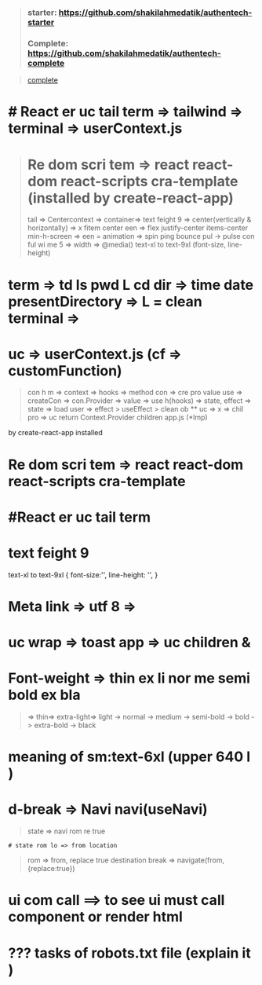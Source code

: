 >### starter: https://github.com/shakilahmedatik/authentech-starter
>### Complete: https://github.com/shakilahmedatik/authentech-complete 

> [complete](https://github.com/shakilahmedatik/authentech-complete )

# # React er uc  tail term  => tailwind => terminal => userContext.js
> # Re dom scri tem  => react react-dom react-scripts cra-template (installed by create-react-app)
> tail => Centercontext => container=> text feight 9 => center(vertically & horizontally) => x fitem center een => flex justify-center items-center min-h-screen => een = animation => spin ping bounce pul -> pulse 
> con ful wi me 5  => width => @media()
> text-xl to text-9xl (font-size, line-height)
# term => td ls pwd L cd dir => time date presentDirectory => L = clean terminal => 
# uc => userContext.js (cf => customFunction) 
> con h m => context => hooks => method
> con => cre pro value use => createCon => con.Provider => value => use
> h(hooks) => state, effect => 
> state => load user => 
> effect > useEffect > clean ob 
 ** uc => x => chil pro  => uc return Context.Provider children app.js (*Imp)



by create-react-app installed 
# Re dom scri tem  => react react-dom react-scripts cra-template 
# #React er uc tail term 
# text feight 9 
text-xl to text-9xl {
    font-size:'', 
    line-height: '', 
}



<!-- Sun, Jan  8, 2023  6:56:05 AM -->
# Meta link => utf 8 => 
# uc  wrap => toast app => uc children <ToastContainer>  & <App>
# Font-weight => thin ex li nor me semi bold ex bla 
> => thin=> extra-light=> light -> normal -> medium -> semi-bold -> bold -> extra-bold -> black 
# meaning of sm:text-6xl (upper 640 l )

 <!-- Mon, Jan  9, 2023  7:52:34 AM -->

 #  d-break => Navi  navi(useNavi)
    
  > <Navi > state => navi rom re true 

    # state rom lo => from location 
  > rom => from, replace true 
  > destination break => <Navigate state={from:location}>
  > navigate(from, {replace:true})

  # ui com call ==> to see ui must call component or render html 

 # ??? tasks of robots.txt file (explain it )